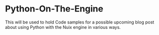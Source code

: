# Python-On-The-Engine
This will be used to hold Code samples for a possible upcoming blog post about using Python with the Nuix engine in various ways.

